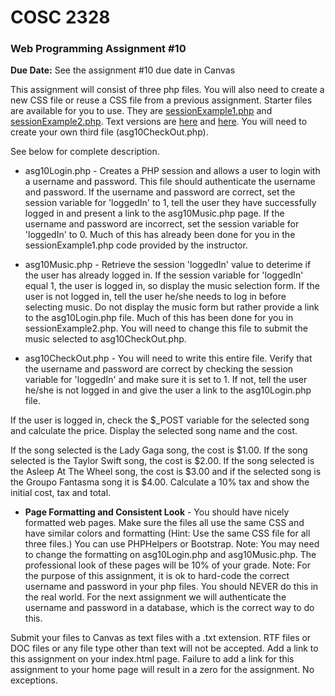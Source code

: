 # **COSC 2328**
### **Web Programming Assignment #10**
**Due Date:** See the assignment #10 due date in Canvas

This assignment will consist of three php files. You will also need to create a new CSS file or reuse a CSS file from a previous assignment. Starter files are available for you to use. They are [sessionExample1.php](http://www.jbryan2.create.stedwards.edu/cosc2328/sessionExample1.php) and [sessionExample2.php](http://www.jbryan2.create.stedwards.edu/cosc2328/sessionExample2.php). Text versions are [here](http://www.jbryan2.create.stedwards.edu/cosc2328/sessionExample1.txt) and [here](http://www.jbryan2.create.stedwards.edu/cosc2328/sessionExample2.txt). You will need to create your own third file (asg10CheckOut.php).

See below for complete description.

* asg10Login.php - Creates a PHP session and allows a user to login with a username and password. This file should authenticate the username and password. If the username and password are correct, set the session variable for 'loggedIn' to 1, tell the user they have successfully logged in and present a link to the asg10Music.php page. If the username and password are incorrect, set the session variable for 'loggedIn' to 0. Much of this has already been done for you in the sessionExample1.php code provided by the instructor.

* asg10Music.php - Retrieve the session 'loggedIn' value to deterime if the user has already logged in. If the session variable for 'loggedIn' equal 1, the user is logged in, so display the music selection form. If the user is not logged in, tell the user he/she needs to log in before selecting music. Do not display the music form but rather provide a link to the asg10Login.php file. Much of this has been done for you in sessionExample2.php. You will need to change this file to submit the music selected to asg10CheckOut.php.

* asg10CheckOut.php - You will need to write this entire file. Verify that the username and password are correct by checking the session variable for 'loggedIn' and make sure it is set to 1. If not, tell the user he/she is not logged in and give the user a link to the asg10Login.php file.

If the user is logged in, check the $_POST variable for the selected song and calculate the price. Display the selected song name and the cost.

If the song selected is the Lady Gaga song, the cost is $1.00. If the song selected is the Taylor Swift song, the cost is $2.00. If the song selected is the Asleep At The Wheel song, the cost is $3.00 and if the selected song is the Groupo Fantasma song it is $4.00. Calculate a 10% tax and show the initial cost, tax and total.

* **Page Formatting and Consistent Look** - You should have nicely formatted web pages. Make sure the files all use the same CSS and have similar colors and formatting (Hint: Use the same CSS file for all three files.) You can use PHPHelpers or Bootstrap. Note: You may need to change the formatting on asg10Login.php and asg10Music.php. The professional look of these pages will be 10% of your grade.
Note: For the purpose of this assignment, it is ok to hard-code the correct username and password in your php files. You should NEVER do this in the real world. For the next assignment we will authenticate the username and password in a database, which is the correct way to do this.

Submit your files to Canvas as text files with a .txt extension. RTF files or DOC files or any file type other than text will not be accepted. Add a link to this assignment on your index.html page. Failure to add a link for this assignment to your home page will result in a zero for the assignment. No exceptions.
